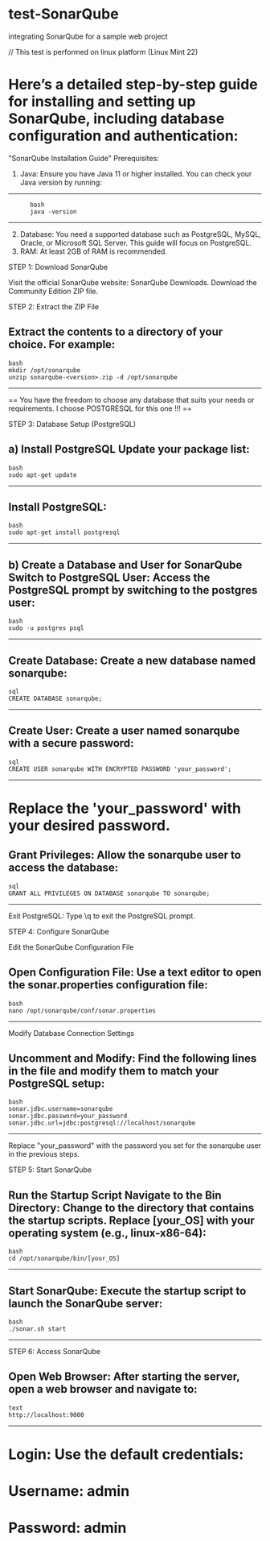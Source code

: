 # test-SonarQube
integrating SonarQube for a sample web project

// This test is performed on linux platform (Linux Mint 22)

# Here’s a detailed step-by-step guide for installing and setting up SonarQube, including database configuration and authentication:

"SonarQube Installation Guide"
  Prerequisites:
   1. Java: Ensure you have Java 11 or higher installed.
  You can check your Java version by running:
 ----------------------------------------------------------------------------
          bash
          java -version
 ----------------------------------------------------------------------------
 
   2. Database: You need a supported database such as PostgreSQL, MySQL, Oracle, or Microsoft SQL Server. This guide will focus on PostgreSQL.
   3. RAM: At least 2GB of RAM is recommended.

STEP 1: Download SonarQube

  Visit the official SonarQube website: SonarQube Downloads.
  Download the Community Edition ZIP file.

STEP 2: Extract the ZIP File

  Extract the contents to a directory of your choice. For example:
----------------------------------------------------------------------------------
    bash
    mkdir /opt/sonarqube
    unzip sonarqube-<version>.zip -d /opt/sonarqube
----------------------------------------------------------------------------------

== You have the freedom to choose any database that suits your needs or requirements. I choose POSTGRESQL for this one !!! ==

STEP 3: Database Setup (PostgreSQL)

 a) Install PostgreSQL
   Update your package list:
----------------------------------------------------------------------------------
    bash
    sudo apt-get update
----------------------------------------------------------------------------------

   Install PostgreSQL:
----------------------------------------------------------------------------------
    bash
    sudo apt-get install postgresql
----------------------------------------------------------------------------------

b) Create a Database and User for SonarQube
   Switch to PostgreSQL User: Access the PostgreSQL prompt by switching to the postgres user:
----------------------------------------------------------------------------------
    bash
    sudo -u postgres psql
----------------------------------------------------------------------------------

  Create Database: Create a new database named sonarqube:
----------------------------------------------------------------------------------
    sql
    CREATE DATABASE sonarqube;
----------------------------------------------------------------------------------

  Create User: Create a user named sonarqube with a secure password:
----------------------------------------------------------------------------------
    sql
    CREATE USER sonarqube WITH ENCRYPTED PASSWORD 'your_password';
----------------------------------------------------------------------------------
# Replace the 'your_password' with your desired password.

  Grant Privileges: Allow the sonarqube user to access the database:
----------------------------------------------------------------------------------
    sql
    GRANT ALL PRIVILEGES ON DATABASE sonarqube TO sonarqube;
----------------------------------------------------------------------------------

 Exit PostgreSQL: Type \q to exit the PostgreSQL prompt.

STEP 4: Configure SonarQube
   
 Edit the SonarQube Configuration File
  
  Open Configuration File: Use a text editor to open the sonar.properties configuration file:
----------------------------------------------------------------------------------
    bash
    nano /opt/sonarqube/conf/sonar.properties
----------------------------------------------------------------------------------

  Modify Database Connection Settings

  Uncomment and Modify: Find the following lines in the file and modify them to match your PostgreSQL setup:
----------------------------------------------------------------------------------
    bash
    sonar.jdbc.username=sonarqube
    sonar.jdbc.password=your_password
    sonar.jdbc.url=jdbc:postgresql://localhost/sonarqube
----------------------------------------------------------------------------------

Replace "your_password" with the password you set for the sonarqube user in the previous steps.

STEP 5: Start SonarQube

  Run the Startup Script
 Navigate to the Bin Directory: Change to the directory that contains the startup scripts. Replace [your_OS] with your operating system (e.g., linux-x86-64):
-----------------------------------------------------------------------------------
    bash
    cd /opt/sonarqube/bin/[your_OS]
-----------------------------------------------------------------------------------

 Start SonarQube: Execute the startup script to launch the SonarQube server:
-----------------------------------------------------------------------------------
    bash
    ./sonar.sh start
-----------------------------------------------------------------------------------

STEP 6: Access SonarQube

  Open Web Browser: After starting the server, open a web browser and navigate to:
-----------------------------------------------------------------------------------
    text
    http://localhost:9000
-----------------------------------------------------------------------------------

   # Login: Use the default credentials:
   # Username: admin
   # Password: admin
